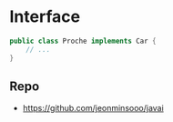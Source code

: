 # Interface
```java
public class Proche implements Car {
    // ...
}
```

## Repo
- https://github.com/jeonminsooo/javai

